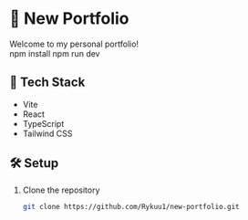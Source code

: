 # 🌅 New Portfolio

Welcome to my personal portfolio!  
npm install
npm run dev

## 🚀 Tech Stack
- Vite
- React
- TypeScript
- Tailwind CSS

## 🛠️ Setup
1. Clone the repository  
   ```bash
   git clone https://github.com/Rykuu1/new-portfolio.git
